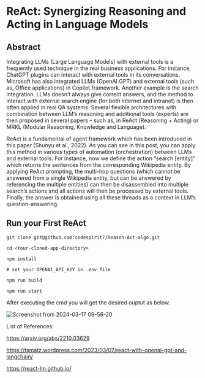 # ReAct: Synergizing Reasoning and Acting in Language Models

## Abstract

Integrating LLMs (Large Language Models) with external tools is a frequently used technique in the real business applications.
For instance, ChatGPT plugins can interact with external tools in its conversations. Microsoft has also integrated LLMs (OpenAI GPT) and external tools (such as, Office applications) in Copilot framework.
Another example is the search integration. LLMs doesn’t always give correct answers, and the method to interact with external search engine (for both internet and intranet) is then often applied in real QA systems.
Several flexible architectures with combination between LLM’s reasoning and additional tools (experts) are then proposed in several papers – such as, in ReAct (Reasoning + Acting) or MRKL (Modular Reasoning, Knowledge and Language).

ReAct is a fundamental of agent framework which has been introduced in this paper (Shunyu et al., 2022).
As you can see in this post, you can apply this method in various types of automation (orchestration) between LLMs and external tools.
For instance, now we define the action “search [entity]” which returns the sentences from the corresponding Wikipedia entity. By applying ReAct prompting, the multi-hop questions (which cannot be answered from a single Wikipedia entity, 
but can be answered by referencing the multiple entities) can then be disassembled into multiple search’s actions and all actions will then be processed by external tools.
Finally, the answer is obtained using all these threads as a context in LLM’s question-answering. 

## Run your First ReAct

```
git clone git@github.com:codespirit7/Reason-Act-algo.git

cd <Your-cloned-app-directory>

npm install

# set your OPENAI_API_KEY in .env file

npm run build

npm run start

```

After executing the cmd you will get the desired ouptut as below.


![Screenshot from 2024-03-17 09-56-20](https://github.com/codespirit7/Reason-Act-algo/assets/88592710/dc2da34b-c603-41df-88d6-c134942226e2)

List of References:
 
  https://arxiv.org/abs/2210.03629
  
  https://tsmatz.wordpress.com/2023/03/07/react-with-openai-gpt-and-langchain/
  
  https://react-lm.github.io/



